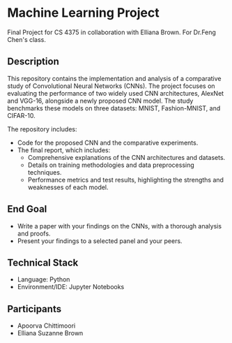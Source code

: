 # Machine Learning Project
Final Project for CS 4375 in collaboration with Elliana Brown. For Dr.Feng Chen's class.

## Description
This repository contains the implementation and analysis of a comparative study of Convolutional Neural Networks (CNNs). The project focuses on evaluating the performance of two widely used CNN architectures, AlexNet and VGG-16, alongside a newly proposed CNN model. The study benchmarks these models on three datasets: MNIST, Fashion-MNIST, and CIFAR-10. 

The repository includes:
- Code for the proposed CNN and the comparative experiments.
- The final report, which includes:
  - Comprehensive explanations of the CNN architectures and datasets.
  - Details on training methodologies and data preprocessing techniques.
  - Performance metrics and test results, highlighting the strengths and weaknesses of each model.

## End Goal
- Write a paper with your findings on the CNNs, with a thorough analysis and proofs.
- Present your findings to a selected panel and your peers.

## Technical Stack
- Language: Python
- Environment/IDE: Jupyter Notebooks
    
## Participants
- Apoorva Chittimoori
- Elliana Suzanne Brown 


